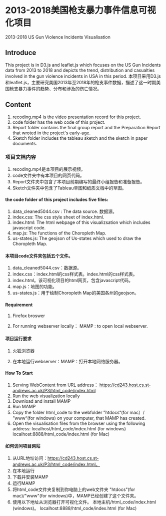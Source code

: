# 2013-2018美国枪支暴力事件信息可视化项目
2013-2018 US Gun Violence Incidents Visualisation

## Introduce
This project is in D3.js and leaflet.js which focuses on the US Gun Incidents data from 2013 to 2018 and depicts the trend, distribution and casualties involved in the gun violence incidents in USA in this period.
本项目采用D3.js和leaflet.js，主要研究美国2013年至2018年的枪支事件数据，描述了这一时期美国枪支暴力事件的趋势、分布和涉及的伤亡情况。

## Content
1. recoding.mp4 is the video presentation record for this project.
2. code folder has the web code of this project.
3. Report folder contains the final group report and the Preparation Report that wroted in the project's early-age.
4. Sketch folder includes the tableau sketch and the sketch in paper documents.
### 项目文档内容
1. recoding.mp4是本项目的展示视频。
2. code文件夹中有本项目的网页代码。
3. Report文件夹中包含了本项目前期编写的最终小组报告和准备报告。
4. Sketch文件夹中包含了Tableau草图和纸质文档中的草图。

#### the code folder of this project includes five files:  
1. data_cleaned5044.csv : The data source. 数据源。
2. index.css: The css style sheet of index.html.
3. index.html: The html webpage of this visualizsation which includes javascript code.
4. map.js: The functions of the Choropleth Map.
5. us-states.js: The geojson of Us-states which used to draw the Choropleth Map.

#### 本项目code文件夹包括五个文件。
1. data_cleaned5044.csv：数据源。
2. index.css：index.html的css样式表。index.html的css样式表。
3. index.html。该可视化项目的html网页，包含javascript代码。
4. map.js：地图的功能。
5. us-states.js：用于绘制Choropleth Map的美国各州的geojson。

#### Requirement
1. Firefox broswer

2. For running webserver locally：
	MAMP : to open local webserver.
#### 项目运行要求
1. 火狐浏览器

2. 在本地运行webserver：MAMP：打开本地网络服务器。
#### How To Start
1. Serving WebContent from URL address： https://cd243.host.cs.st-andrews.ac.uk/P3/html_code/index.html
2. Run the web visualization locally
  1. Download and install MAMP
  2. Run MAMP
  3. Copy the folder html_code to the webfolder ”htdocs“(for mac）/ ”www“(for windows) on your computer, that MAMP has created.
  4. Open the visualisation files from the browser using the following address:
	localhost/html_code/index.html (for windows)
	localhost:8888/html_code/index.html (for Mac)
#### 如何访问项目网站
1. 从URL地址访问：https://cd243.host.cs.st-andrews.ac.uk/P3/html_code/index.html。
2. 在本地运行
  1. 下载并安装MAMP
  2. 运行MAMP
  3. 将html_code文件夹复制到你电脑上的web文件夹 "htdocs"(for mac)/"www"(for windows)中，MAMP已经创建了这个文件夹。
  4. 使用以下地址从浏览器打开可视化文件。
	本地主机/html_code/index.html (windows)。
	localhost:8888/html_code/index.html (for Mac)
